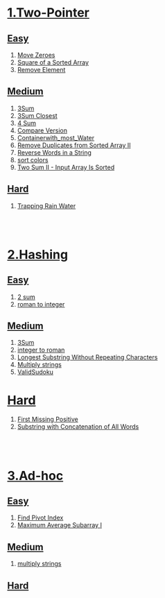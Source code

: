 # [1.Two-Pointer](./two-Pointer/) 
## [Easy](./two-Pointer/easy/)
1. [Move Zeroes](./two-Pointer/easy/Move%20Zeroes)
2. [Square of a Sorted Array](./two-Pointer/easy/square%20of%20sorted%20array)
3. [Remove Element](./two-Pointer/easy/Remove%20Element/removeElement.js)

## [Medium](./two-Pointer/medium/)
1. [3Sum](./two-Pointer/medium/3Sum)
2. [3Sum Closest](./two-Pointer/medium/3Sum%20Closest)
3. [4 Sum](./two-Pointer/medium/4%20sum)
4. [Compare Version](./two-Pointer/medium/compare%20versions)
5. [Containerwith_most_Water](./two-Pointer/medium/Containerwith_most_Water)
6. [Remove Duplicates from Sorted Array II](./two-Pointer/medium/Remove%20Duplicates%20from%20Sorted%20Array%20II)
7. [Reverse Words in a String](./two-Pointer/medium/Reverse%20Words%20in%20a%20String)
8. [sort colors](./two-Pointer/medium/sort%20colors)
9. [Two Sum II - Input Array Is Sorted](./two-Pointer/medium/Two%20Sum%20II%20-%20Input%20Array%20Is%20Sorted)

## [Hard](./two-Pointer/hard/)
1. [Trapping Rain Water](./two-Pointer/hard/Trapping%20Rain%20Water)  
    
</br>    
</br>

# [2.Hashing](./Hashing/) 
## [Easy](./Hashing/easy/)
1. [2 sum](./Hashing/easy/2%20sum)
2. [roman to integer](./Hashing/easy/roman%20to%20integer)
## [Medium](./Hashing/medium/)
1. [3Sum](./Hashing/medium/3Sum)
2. [integer to roman](./Hashing/medium/integar%20to%20roman)
3. [Longest Substring Without Repeating Characters](./Hashing/medium/Longest%20Substring%20Without%20Repeating%20Characters)
4. [Multiply strings](./Hashing/medium/multiplystrings)
5. [ValidSudoku](./Hashing/medium/ValidSudoku)
# [Hard](./Hashing/hard/)
1. [First Missing Positive](./Hashing/hard/First%20Missing%20Positive)
2. [Substring with Concatenation of All Words](./Hashing/hard/Substring%20with%20Concatenation%20of%20All%20Words)
    
</br>    
</br>

# [3.Ad-hoc](./Ad-hoc/)
## [Easy](./Ad-hoc/easy/)
1. [Find Pivot Index](./Ad-hoc/easy/Find%20Pivot%20Index)
2. [Maximum Average Subarray I](./Ad-hoc/easy/Maximum%20Average%20Subarray%20I)
## [Medium](./Ad-hoc/medium/)
1. [multiply strings](./Ad-hoc/medium/multiply%20strings)
## [Hard](./Ad-hoc/hard/)